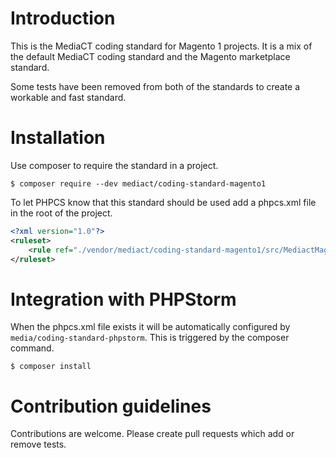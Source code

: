 # Introduction

This is the MediaCT coding standard for Magento 1 projects. It is a mix of the
default MediaCT coding standard and the Magento marketplace standard.

Some tests have been removed from both of the standards to create a workable
and fast standard.

# Installation

Use composer to require the standard in a project.

```shell
$ composer require --dev mediact/coding-standard-magento1
```

To let PHPCS know that this standard should be used add a phpcs.xml file in the
root of the project.

```xml
<?xml version="1.0"?>
<ruleset>
    <rule ref="./vendor/mediact/coding-standard-magento1/src/MediactMagento1"/>
</ruleset>
```

# Integration with PHPStorm

When the phpcs.xml file exists it will be automatically configured by
`media/coding-standard-phpstorm`. This is triggered by the composer command.

```shell
$ composer install
```

# Contribution guidelines

Contributions are welcome. Please create pull requests which add or remove
tests.